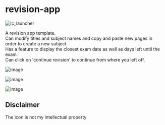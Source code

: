 # revision-app

![ic_launcher](https://user-images.githubusercontent.com/46638829/181258853-f319ae7e-7e1d-43b8-b300-9a4fa1853bd1.png)

A revision app template. </br>
Can modify titles and subject names and copy and paste new pages in order to create a new subject. </br>
Has a feature to display the closest exam date as well as days left until the exam. </br>
Can click on 'continue revision' to continue from where you left off.

![image](https://user-images.githubusercontent.com/46638829/181258649-169561bf-9ead-4e12-8656-fa2351c5a338.png)

![image](https://user-images.githubusercontent.com/46638829/181258786-5397600f-81f1-4121-b4bb-c62a38ef4916.png)

![image](https://user-images.githubusercontent.com/46638829/181258834-1d18ce41-9002-4325-ac00-c4e6de28567c.png)

## Disclaimer
The icon is not my intellectual property
